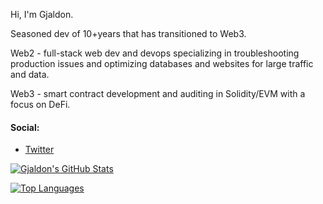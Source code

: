Hi, I'm Gjaldon.

Seasoned dev of 10+years that has transitioned to Web3. 

Web2 - full-stack web dev and devops specializing in troubleshooting production issues and optimizing databases and websites for large traffic and data.

Web3 - smart contract development and auditing in Solidity/EVM with a focus on DeFi.

#### Social:
- [Twitter](https://twitter.com/gjaldon)

[![Gjaldon's GitHub Stats](https://github-readme-stats.vercel.app/api?username=gjaldon&count_private=true&show_icons=true&theme=algolia)](https://github.com/anuraghazra/github-readme-stats)

[![Top Languages](https://github-readme-stats.vercel.app/api/top-langs/?username=gjaldon&layout=compact&theme=algolia)](https://github.com/anuraghazra/github-readme-stats)

